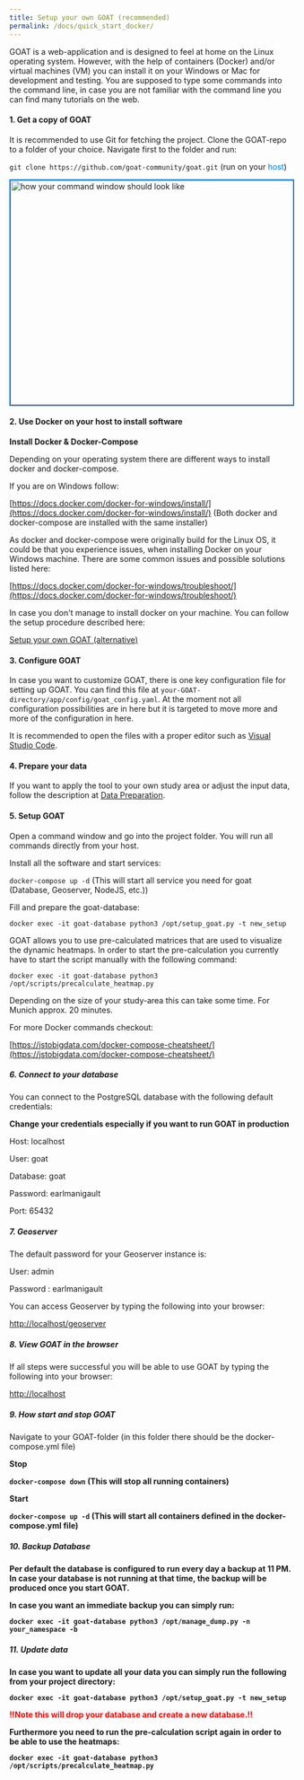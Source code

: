 ```yaml
---
title: Setup your own GOAT (recommended)
permalink: /docs/quick_start_docker/
---
```



GOAT is a web-application and is designed to feel at home on the Linux operating system. However, with the help of containers (Docker) and/or virtual machines (VM) you can install it on your Windows or Mac for development and testing.
You are supposed to type some commands into the command line, in case you are not familiar with the command line you can find many tutorials on the web. 


#### 1. Get a copy of GOAT

It is recommended to use Git for fetching the project.
Clone the GOAT-repo to a folder of your choice. Navigate first to the folder and run:

`git clone https://github.com/goat-community/goat.git` (run on your <span style="color:#07d">host</span>)

<img class="img-responsive" src="../../img/git_clone.png" alt="how your command window should look like" title="Get a copy of GOAT" width="600" height="400" style="border: 2px solid #07d;"/>



#### 2. Use Docker on your host to install software

<b>Install Docker & Docker-Compose</b>

Depending on your operating system there are different ways to install docker and docker-compose.

If you are on Windows follow:

[https://docs.docker.com/docker-for-windows/install/](https://docs.docker.com/docker-for-windows/install/) (Both docker and docker-compose are installed with the same installer)

As docker and docker-compose were originally build for the Linux OS, it could be that you experience issues, when installing Docker on your Windows machine. There are some common issues and possible solutions listed here:

[https://docs.docker.com/docker-for-windows/troubleshoot/](https://docs.docker.com/docker-for-windows/troubleshoot/)

In case you don't manage to install docker on your machine. You can follow the setup procedure described here: 

[Setup your own GOAT (alternative)](../quick_start_vm/)

#### 3. Configure GOAT

In case you want to customize GOAT, there is one key configuration file for setting up GOAT. You can find this file at `your-GOAT-directory/app/config/goat_config.yaml`.
At the moment not all configuration possibilities are in here but it is targeted to move more and more of the configuration in here.

It is recommended to open the files with a proper editor such as [Visual Studio Code](https://code.visualstudio.com/). 
#### 4. Prepare your data

If you want to apply the tool to your own study area or adjust the input data, follow the description at [Data Preparation](../data_preparation/).

#### 5. Setup GOAT

Open a command window and go into the project folder. You will run all commands directly from your host. 

Install all the software and start services:

`docker-compose up -d` (This will start all service you need for goat (Database, Geoserver, NodeJS, etc.))

Fill and prepare the goat-database:

`docker exec -it goat-database python3 /opt/setup_goat.py -t new_setup` 

GOAT allows you to use pre-calculated matrices that are used to visualize the dynamic heatmaps. 
In order to start the pre-calculation you currently have to start the script manually with the following command:

`docker exec -it goat-database python3 /opt/scripts/precalculate_heatmap.py`

Depending on the size of your study-area this can take some time. For Munich approx. 20 minutes.

For more Docker commands checkout:

[https://jstobigdata.com/docker-compose-cheatsheet/](https://jstobigdata.com/docker-compose-cheatsheet/)

##### 6. Connect to your database

You can connect to the PostgreSQL database with the following default credentials: 

**Change your credentials especially if you want to run GOAT in production**

Host: localhost

User: goat

Database: goat

Password: earlmanigault

Port: 65432

##### 7. Geoserver

The default password for your Geoserver instance is:

User: admin

Password : earlmanigault

You can access Geoserver by typing the following into your browser:

[http://localhost/geoserver](http://localhost/geoserver)

##### 8. View GOAT in the browser

If all steps were successful you will be able to use GOAT by typing the following into your browser:

[http://localhost](http://localhost)

##### 9. How start and stop GOAT

Navigate to your GOAT-folder (in this folder there should be the docker-compose.yml file)

<b>Stop<b>

`docker-compose down` (This will stop all running containers)

<b>Start<b>

`docker-compose up -d` (This will start all containers defined in the docker-compose.yml file)

##### 10. Backup Database

Per default the database is configured to run every day a backup at 11 PM. In case your database is not running at that time, the backup will be produced once you start GOAT.

In case you want an immediate backup you can simply run:

`docker exec -it goat-database python3 /opt/manage_dump.py -n your_namespace -b`

##### 11. Update data

In case you want to update all your data you can simply run the following from your project directory:

`docker exec -it goat-database python3 /opt/setup_goat.py -t new_setup` 

<b><font color="red">!!Note this will drop your database and create a new database.!!</font><b>

Furthermore you need to run the pre-calculation script again in order to be able to use the heatmaps:

`docker exec -it goat-database python3 /opt/scripts/precalculate_heatmap.py`
